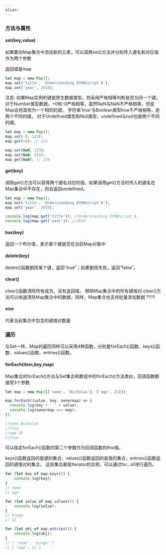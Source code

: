 ```yaml
---
alias:
---
```



### 方法与属性

#### set(key,value)
如果要向Map集合中添加新的元素，可以调用set()方法并分别传入键名和对应值作为两个参数

返回值是map
```javascript
let map = new Map();
map.set('title', 'Understanding ECMAScript 6');
map.set('year', 2016);

```
注意: 如果Map实例的键是原生数据类型，则采用严格相等判断是否为同一个键。
对于Number类型数据，+0和-0严格相等，虽然NaN与NaN不严格相等，但是Map会将其视为一个相同的键。
字符串'true'与Boolean类型true不严格相等，是两个不同的键。
对于Undefined类型和Null类型，undefined与null也是两个不同的键。
```js
let map = new Map();
map.set(-0, 123);
map.get(+0); // 123

map.set(NaN, 123);
map.set(NaN, 234);
map.get(NaN); // 234
```

#### get(key)
调用get()方法可以获得两个键名对应的值。如果调用get()方法时传入的键名在Map集合中不存在，则会返回undefined。

```javascript
let map = new Map();
map.set('title', 'Understanding ECMAScript 6');
map.set('year', 2016);

console.log(map.get('title')); //Understanding ECMAScript 6
console.log(map.get('year')); //2016
```


#### has(key)
返回一个布尔值，表示某个键是否在当前Map对象中

#### delete(key)
delete()函数删除某个键，返回“true”；如果删除失败，返回“false”。

#### clear()
clear()函数清除所有成员，没有返回值。
移除Map集合中的所有键值对.clear()方法可以快速清除Map集合中的数据，同样，Map集合也支持批量添加数据 ????

#### size
代表当前集合中包含的键值对数量

### 遍历
与Set一样，Map的遍历同样可以采用4种函数，分别是forEach()函数、keys()函数、values()函数、entries()函数。


#### forEach(item,key,map)
Map集合的forEach()方法与Set集合和数组中的forEach()方法类似，回调函数都接受3个参数
```javascript
let map = new Map([['name', 'Nicholas'], ['age', 25]]);

map.forEach((value, key, ownermap) => {
  console.log(key + ' ' + value);
  console.log(ownermap === map);
});

//name Nicholas
//true
//age 25
//true
```

可以指定forEach()函数的第二个参数作为回调函数的this值。

keys()函数返回的是键的集合，values()函数返回的是值的集合，entries()函数返回的键值对的集合。
这些集合都是Iterator的实例，可以通过for...of进行遍历。
```js
for (let key of map.keys()) {
    console.log(key);
}
// name
// age

for (let value of map.values()) {
    console.log(value);
}
// kingx
// 12

for (let obj of map.entries()) {
    console.log(obj);
}
// [ 'name', 'kingx' ]
// [ 'age', 12 ]
```
